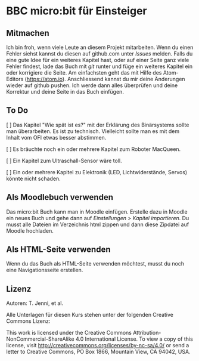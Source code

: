 # BBC micro:bit für Einsteiger


## Mitmachen

Ich bin froh, wenn viele Leute an diesem Projekt mitarbeiten. Wenn du einen Fehler siehst kannst du diesen auf github.com unter *Issues* melden. Falls du eine gute Idee für ein weiteres Kapitel hast, oder auf einer Seite ganz viele Fehler findest, lade das Buch mit *git* runter und füge ein weiteres Kapitel ein oder korrigiere die Seite. Am einfachsten geht das mit Hilfe des Atom-Editors (https://atom.io). Anschliessend kannst du mir deine Änderungen wieder auf github pushen. Ich werde dann alles überprüfen und deine Korrektur und deine Seite in das Buch einfügen.

## To Do
[ ] Das Kapitel "Wie spät ist es?" mit der Erklärung des Binärsystems sollte man überarbeiten.  Es ist zu technisch. Vielleicht sollte man es mit dem Inhalt vom OFI etwas besser abstimmen.

[ ] Es bräuchte noch ein oder mehrere Kapitel zum Roboter MacQueen.

[ ]  Ein Kapitel zum Ultraschall-Sensor wäre toll.

[ ]   Ein oder mehrere Kapitel zu Elektronik (LED, Lichtwiderstände, Servos) könnte nicht schaden.


##  Als Moodlebuch verwenden

Das micro:bit Buch kann man in Moodle einfügen. Erstelle dazu in Moodle ein neues Buch und gehe dann auf *Einstellungen > Kapitel importieren*. Du musst alle Dateien im Verzeichnis html zippen und dann diese Zipdatei auf Moodle hochladen.


## Als HTML-Seite verwenden
Wenn du das Buch als HTML-Seite verwenden möchtest, musst du noch eine Navigationsseite erstellen.


## Lizenz
Autoren: T. Jenni, et al.

Alle Unterlagen für diesen Kurs stehen unter der folgenden Creative Commons Lizenz:

This work is licensed under the Creative Commons Attribution-NonCommercial-ShareAlike 4.0 International License. To view a copy of this license, visit http://creativecommons.org/licenses/by-nc-sa/4.0/ or send a letter to Creative Commons, PO Box 1866, Mountain View, CA 94042, USA.
